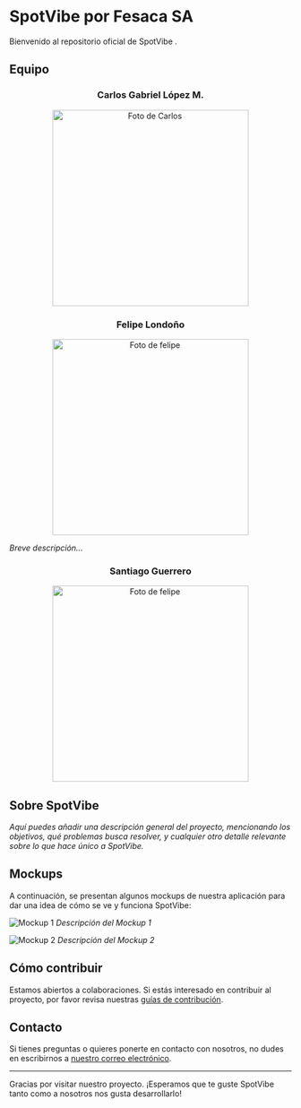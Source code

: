 # SpotVibe por Fesaca SA

Bienvenido al repositorio oficial de SpotVibe .
 
## Equipo
  
<h3 align="center">Carlos Gabriel López M.</h3>
 <p align="center">
 <img   src="https://github.com/Intro-CompuMovil/SpotVibe/assets/124104040/a7efed85-78ca-4fad-b7af-05726b8cd2b8" width="350px" alt="Foto de Carlos">
  </p>

<h3 align="center">Felipe Londoño</h3>
 <p align="center">
 <img src="https://github.com/Intro-CompuMovil/SpotVibe/assets/124104040/43fc6888-8249-4c90-b0a9-2759159ef937" width="350px" alt="Foto de felipe">
 </p>

*Breve descripción...*
 
<h3 align="center">Santiago Guerrero</h3>
 <p align="center">
 <img src="https://github.com/Intro-CompuMovil/SpotVibe/assets/124104040/0f5210fb-2861-4f81-ae4e-65ebbc6ff621" width="350px" alt="Foto de felipe">
 </p>
 
## Sobre SpotVibe
 
*Aquí puedes añadir una descripción general del proyecto, mencionando los objetivos, qué problemas busca resolver, y cualquier otro detalle relevante sobre lo que hace único a SpotVibe.*
 
## Mockups
 
A continuación, se presentan algunos mockups de nuestra aplicación para dar una idea de cómo se ve y funciona SpotVibe:
 
![Mockup 1](link-al-mockup-1.jpg)
*Descripción del Mockup 1*
 
![Mockup 2](link-al-mockup-2.jpg)
*Descripción del Mockup 2*
 
## Cómo contribuir
 
Estamos abiertos a colaboraciones. Si estás interesado en contribuir al proyecto, por favor revisa nuestras [guías de contribución](link-a-las-guías).
 
## Contacto
 
Si tienes preguntas o quieres ponerte en contacto con nosotros, no dudes en escribirnos a [nuestro correo electrónico](mailto:email@example.com).
 
---
 
Gracias por visitar nuestro proyecto. ¡Esperamos que te guste SpotVibe tanto como a nosotros nos gusta desarrollarlo!
